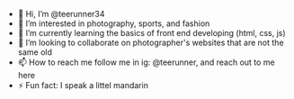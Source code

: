 - 👋 Hi, I’m @teerunner34
- 👀 I’m interested in photography, sports, and fashion
- 🌱 I’m currently learning the basics of front end developing (html, css, js)
- 💞️ I’m looking to collaborate on photographer's websites that are not the same old
- 📫 How to reach me follow me in ig: @teerunner, and reach out to me here 
- ⚡ Fun fact: I speak a littel mandarin
<!---
teerunner34/teerunner34 is a ✨ special ✨ repository because its `README.md` (this file) appears on your GitHub profile.
You can click the Preview link to take a look at your changes.
--->
